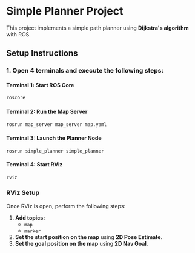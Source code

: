 # Simple Planner Project

This project implements a simple path planner using **Dijkstra's algorithm** with ROS.

## Setup Instructions

### 1. Open 4 terminals and execute the following steps:

#### **Terminal 1: Start ROS Core**
```bash
roscore
```
#### **Terminal 2: Run the Map Server**
```bash
rosrun map_server map_server map.yaml
```
#### **Terminal 3: Launch the Planner Node**
```bash
rosrun simple_planner simple_planner
```
#### **Terminal 4: Start RViz**
```bash
rviz
```
### RViz Setup
Once RViz is open, perform the following steps:

1. **Add topics:**
   - `map`
   - `marker`
2. **Set the start position on the map** using **2D Pose Estimate**.
3. **Set the goal position on the map** using **2D Nav Goal**.
